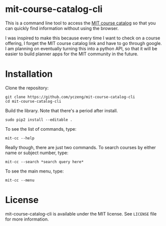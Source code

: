 # mit-course-catalog-cli

This is a command line tool to access the [MIT course catalog](http://student.mit.edu/catalog/index.cgi) so that you can quickly find information without using the browser.

I was inspired to make this because every time I want to check on a course offering, I forget the MIT course catalog link and have to go through google. I am planning on eventually turning this into a python API, so that it will be easier to build planner apps for the MIT community in the future.


# Installation

Clone the repository:
```
git clone https://github.com/yczeng/mit-course-catalog-cli
cd mit-course-catalog-cli
```
Build the library. Note that there's a period after install.

```
sudo pip2 install --editable .
```
To see the list of commands, type:
```
mit-cc --help
```
Really though, there are just two commands. To search courses by either name or subject number, type:
```
mit-cc --search *search query here*
```
To see the main menu, type:
```
mit-cc --menu
```

# License
mit-course-catalog-cli is available under the MIT license. See `LICENSE` file for more information.
